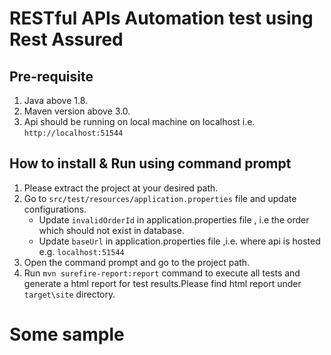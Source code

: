 # RESTful APIs Automation test using Rest Assured 
## Pre-requisite
1. Java above 1.8.
2. Maven version above 3.0.
3. Api should be running on local machine on localhost i.e. `http://localhost:51544`
## How to install & Run using command prompt
1. Please extract the project at your desired path.
1. Go to `src/test/resources/application.properties` file and update configurations. 
	* Update `invalidOrderId` in application.properties file , i.e the order which should not exist in database.
	* Update `baseUrl` in application.properties file ,i.e. where api is hosted  e.g. `localhost:51544`
1. Open the command prompt and go to the project path.
1. Run `mvn surefire-report:report` command to execute all tests and generate a html report for test results.Please find html report under `target\site` directory. 

# Some sample 

